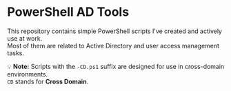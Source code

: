 # PowerShell AD Tools

This repository contains simple PowerShell scripts I've created and actively use at work.  
Most of them are related to Active Directory and user access management tasks.

💡 **Note:** Scripts with the `-CD.ps1` suffix are designed for use in cross-domain environments.  
`CD` stands for **Cross Domain**.
